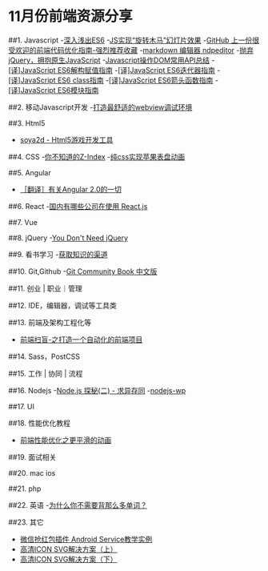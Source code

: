 # 11月份前端资源分享
##1. Javascript
-[深入浅出ES6](http://www.infoq.com/cn/es6-in-depth/)
-[JS实现“旋转木马”幻灯片效果](http://www.imooc.com/learn/386)
-[GitHub 上一份很受欢迎的前端代码优化指南-强烈推荐收藏](http://www.cnblogs.com/huyong/p/5018380.html)
-[markdown 编辑器 ndpeditor](http://www.oschina.net/p/ndpeditor)
-[抛弃jQuery，拥抱原生JavaScript](https://github.com/camsong/blog/issues/4)
-[Javascript操作DOM常用API总结](http://www.imooc.com/article/2562)
-[[译]JavaScript ES6解构赋值指南](http://segmentfault.com/a/1190000002920859)
-[[译]JavaScript ES6迭代器指南](http://segmentfault.com/a/1190000003021261)
-[[译]JavaScript ES6 class指南](http://segmentfault.com/a/1190000003097911)
-[[译]JavaScript ES6箭头函数指南](http://segmentfault.com/a/1190000003781467)
-[[译]JavaScript ES6模块指南](http://segmentfault.com/a/1190000004100661)

##2. 移动Javascript开发
-[打造最舒适的webview调试环境](http://div.io/topic/1449)

##3. Html5
- [soya2d - Html5游戏开发工具 ](http://soya2d.com/)

##4. CSS
-[你不知道的Z-Index](http://www.w3ctrain.com/2015/07/19/what-no-one-told-you-about-z-index/)
-[纯css实现苹果表盘动画](http://www.w3ctrain.com/2015/07/06/Apple-Watch-Dials/)

##5. Angular
- [［翻译］有关Angular 2.0的一切](https://github.com/xufei/blog/issues/8)

##6. React
-[国内有哪些公司在使用 React.js](http://www.zhihu.com/question/26387853)

##7. Vue

##8. jQuery
-[You Don't Need jQuery](https://github.com/oneuijs/You-Dont-Need-jQuery)

##9. 看书学习
-[获取知识的渠道](http://www.jianshu.com/p/79abb2a9a44d)

##10. Git,Github
-[Git Community Book 中文版](http://gitbook.liuhui998.com/)

##11. 创业 | 职业｜管理

##12. IDE，编辑器，调试等工具类

##13. 前端及架构工程化等
- [前端扫盲-之打造一个自动化的前端项目](http://www.awesomes.cn/source/9)

##14. Sass，PostCSS

##15. 工作 | 协同 | 流程

##16. Nodejs
-[Node.js 探秘(二) - 求异存同](http://taobaofed.org/blog/2015/12/03/deep-into-node-2/)
-[nodejs-wp](https://github.com/Automattic/wp-calypso)

##17. UI

##18. 性能优化教程
- [前端性能优化之更平滑的动画](http://www.w3ctrain.com/2015/12/01/smoother-animation/)

##19. 面试相关

##20. mac ios

##21. php

##22. 英语
-[为什么你不需要背那么多单词？](http://zhuanlan.zhihu.com/talk-about-english/20390241)

##23. 其它
- [微信抢红包插件 Android Service教学实例](https://github.com/geeeeeeeeek/WeChatLuckyMoney)
- [高清ICON SVG解决方案（上）](http://isux.tencent.com/svg-icon-part-one.html)
- [高清ICON SVG解决方案（下）](http://isux.tencent.com/svg-icon-part-two.html)